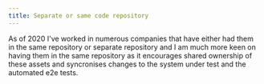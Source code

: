 ```yaml
---
title: Separate or same code repository
---
```


As of 2020 I've worked in numerous companies that have either had them in the same repository or separate repository and I am much more keen on having them in the same repository as it encourages shared ownership of these assets and syncronises changes to the system under test and the automated e2e tests.
